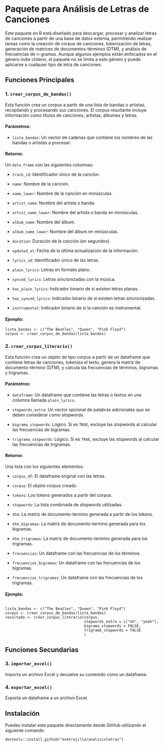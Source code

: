 # Paquete para Análisis de Letras de Canciones

Este paquete en R está diseñado para descargar, procesar y analizar letras de canciones a partir de una base de datos externa, permitiendo realizar tareas como la creación de corpus de canciones, tokenización de letras, generación de matrices de documentos-términos (DTM), y análisis de frecuencias de n-gramas. Aunque algunos ejemplos están enfocados en el género indie chileno, el paquete no se limita a este género y puede aplicarse a cualquier tipo de letra de canciones.

## Funciones Principales

### 1. `crear_corpus_de_bandas()`

Esta función crea un corpus a partir de una lista de bandas o artistas, recopilando y procesando sus canciones. El corpus resultante incluye información como títulos de canciones, artistas, álbumes y letras.

#### Parámetros:

-   `lista_bandas`: Un vector de cadenas que contiene los nombres de las bandas o artistas a procesar.

#### Retorno:

Un `data.frame` con las siguientes columnas:

-   `track_id`: Identificador único de la canción.

-   `name`: Nombre de la canción.

-   `name_lower`: Nombre de la canción en minúsculas.

-   `artist_name`: Nombre del artista o banda.

-   `artist_name_lower`: Nombre del artista o banda en minúsculas.

-   `album_name`: Nombre del álbum.

-   `album_name_lower`: Nombre del álbum en minúsculas.

-   `duration`: Duración de la canción (en segundos).

-   `updated_at`: Fecha de la última actualización de la información.

-   `lyrics_id`: Identificador único de las letras.

-   `plain_lyrics`: Letras en formato plano.

-   `synced_lyrics`: Letras sincronizadas con la música.

-   `has_plain_lyrics`: Indicador binario de si existen letras planas.

-   `has_synced_lyrics`: Indicador binario de si existen letras sincronizadas.

-   `instrumental`: Indicador binario de si la canción es instrumental.

#### Ejemplo:

```{r}
lista_bandas <- c("The Beatles", "Queen", "Pink Floyd")
corpus <- crear_corpus_de_bandas(lista_bandas)
```

### 2. `crear_corpus_literario()`

Esta función crea un objeto de tipo corpus a partir de un dataframe que contiene letras de canciones, tokeniza el texto, genera la matriz de documento-término (DTM), y calcula las frecuencias de términos, bigramas y trigramas.

#### Parámetros:

-   `dataframe`: Un dataframe que contiene las letras o textos en una columna llamada `plain_lyrics`.

-   `stopwords_extra`: Un vector opcional de palabras adicionales que se deben considerar como stopwords.

-   `bigrama_stopwords`: Lógico. Si es `TRUE`, excluye las stopwords al calcular las frecuencias de bigramas.

-   `trigrama_stopwords`: Lógico. Si es `TRUE`, excluye las stopwords al calcular las frecuencias de trigramas.

#### Retorno:

Una lista con los siguientes elementos:

-   `corpus_df`: El dataframe original con las letras.

-   `corpus`: El objeto corpus creado.

-   `tokens`: Los tokens generados a partir del corpus.

-   `stopwords`: La lista combinada de stopwords utilizadas.

-   `dtm`: La matriz de documento-termino generada a partir de los tokens.

-   `dtm_bigramas`: La matriz de documento-termino generada para los bigramas.

-   `dtm_trigramas`: La matriz de documento-termino generada para los trigramas.

-   `frecuencias`: Un dataframe con las frecuencias de los términos.

-   `frecuencias_bigramas`: Un dataframe con las frecuencias de los bigramas.

-   `frecuencias_trigramas`: Un dataframe con las frecuencias de los trigramas.

#### Ejemplo:

```{r}

lista_bandas <- c("The Beatles", "Queen", "Pink Floyd")
corpus <- crear_corpus_de_bandas(lista_bandas)
resultado <- crear_corpus_literario(corpus,
                                    stopwords_extra = c("oh", "yeah"),
                                    bigrama_stopwords = FALSE,
                                    trigrama_stopwords = FALSE
                                    )
```

## Funciones Secundarias

### 3. `importar_excel()`

Importa un archivo Excel y devuelve su contenido como un dataframe.

### 4. `exportar_excel()`

Exporta un dataframe a un archivo Excel.

## Instalación

Puedes instalar este paquete directamente desde GitHub utilizando el siguiente comando:

```{r}
devtools::install_github("exetrujillo/analisisletras")
```
